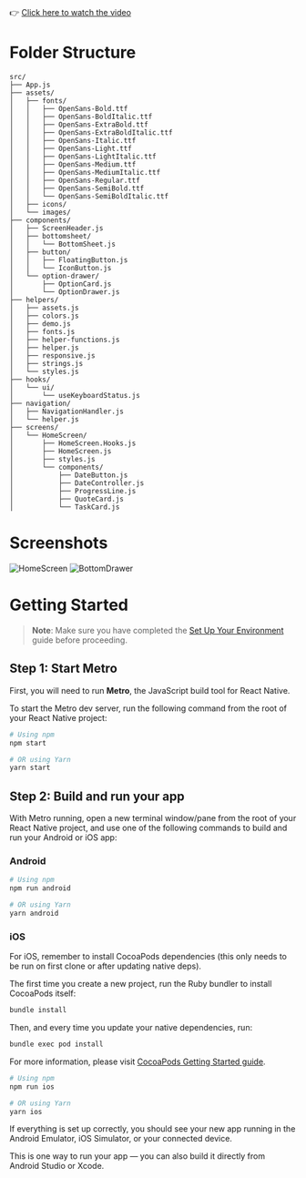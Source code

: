# <!-- To watch the demo video, click the image or the link below -->
👉 [Click here to watch the video](./Preview/Working%20Demo.mp4)

# Folder Structure

```
src/
├── App.js
├── assets/
│   ├── fonts/
│   │   ├── OpenSans-Bold.ttf
│   │   ├── OpenSans-BoldItalic.ttf
│   │   ├── OpenSans-ExtraBold.ttf
│   │   ├── OpenSans-ExtraBoldItalic.ttf
│   │   ├── OpenSans-Italic.ttf
│   │   ├── OpenSans-Light.ttf
│   │   ├── OpenSans-LightItalic.ttf
│   │   ├── OpenSans-Medium.ttf
│   │   ├── OpenSans-MediumItalic.ttf
│   │   ├── OpenSans-Regular.ttf
│   │   ├── OpenSans-SemiBold.ttf
│   │   └── OpenSans-SemiBoldItalic.ttf
│   ├── icons/
│   └── images/
├── components/
│   ├── ScreenHeader.js
│   ├── bottomsheet/
│   │   └── BottomSheet.js
│   ├── button/
│   │   ├── FloatingButton.js
│   │   └── IconButton.js
│   └── option-drawer/
│       ├── OptionCard.js
│       └── OptionDrawer.js
├── helpers/
│   ├── assets.js
│   ├── colors.js
│   ├── demo.js
│   ├── fonts.js
│   ├── helper-functions.js
│   ├── helper.js
│   ├── responsive.js
│   ├── strings.js
│   └── styles.js
├── hooks/
│   └── ui/
│       └── useKeyboardStatus.js
├── navigation/
│   ├── NavigationHandler.js
│   └── helper.js
├── screens/
│   └── HomeScreen/
│       ├── HomeScreen.Hooks.js
│       ├── HomeScreen.js
│       ├── styles.js
│       └── components/
│           ├── DateButton.js
│           ├── DateController.js
│           ├── ProgressLine.js
│           ├── QuoteCard.js
│           └── TaskCard.js
```

# Screenshots
![HomeScreen](./Preview/Home%20Screen.png)
![BottomDrawer](./Preview/Bottom%20Drawer.png)

# Getting Started

> **Note**: Make sure you have completed the [Set Up Your Environment](https://reactnative.dev/docs/set-up-your-environment) guide before proceeding.

## Step 1: Start Metro

First, you will need to run **Metro**, the JavaScript build tool for React Native.

To start the Metro dev server, run the following command from the root of your React Native project:

```sh
# Using npm
npm start

# OR using Yarn
yarn start
```

## Step 2: Build and run your app

With Metro running, open a new terminal window/pane from the root of your React Native project, and use one of the following commands to build and run your Android or iOS app:

### Android

```sh
# Using npm
npm run android

# OR using Yarn
yarn android
```

### iOS

For iOS, remember to install CocoaPods dependencies (this only needs to be run on first clone or after updating native deps).

The first time you create a new project, run the Ruby bundler to install CocoaPods itself:

```sh
bundle install
```

Then, and every time you update your native dependencies, run:

```sh
bundle exec pod install
```

For more information, please visit [CocoaPods Getting Started guide](https://guides.cocoapods.org/using/getting-started.html).

```sh
# Using npm
npm run ios

# OR using Yarn
yarn ios
```

If everything is set up correctly, you should see your new app running in the Android Emulator, iOS Simulator, or your connected device.

This is one way to run your app — you can also build it directly from Android Studio or Xcode.

